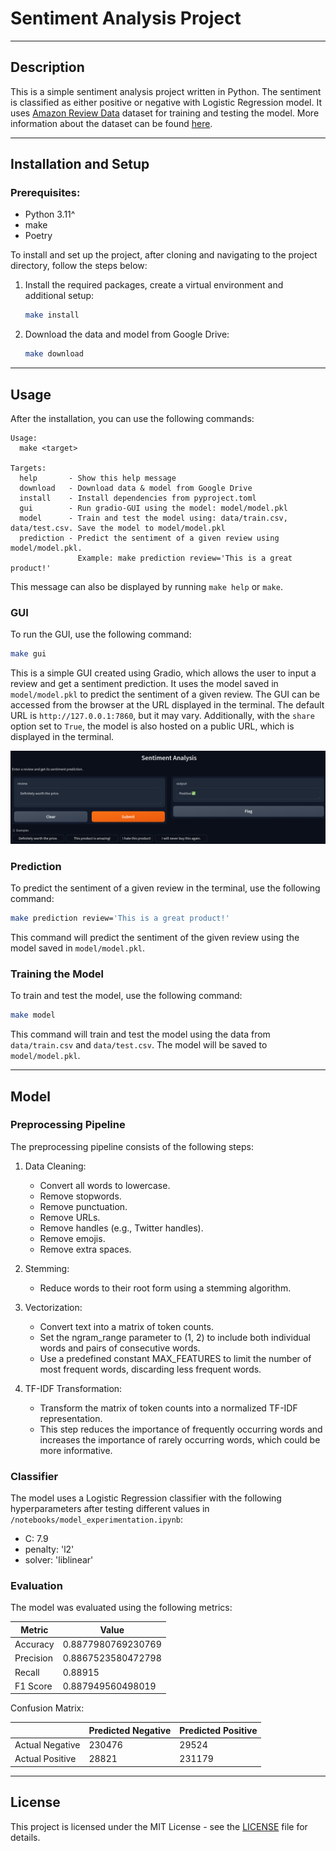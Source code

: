 # Sentiment Analysis Project

---

## Description

This is a simple sentiment analysis project written in Python. The sentiment is classified as either positive or
negative with Logistic Regression model.
It uses [Amazon Review Data](https://www.kaggle.com/datasets/bittlingmayer/amazonreviews) dataset for training and
testing the model.
More information about the dataset can be found [here](data/README.md).

---

## Installation and Setup

### Prerequisites:

- Python 3.11^
- make
- Poetry

To install and set up the project, after cloning and navigating to the project directory, follow the steps below:

1. Install the required packages, create a virtual environment and additional setup:
    ```bash
    make install
    ```

2. Download the data and model from Google Drive:
    ```bash
    make download
    ```

---

## Usage

After the installation, you can use the following commands:

```
Usage:
  make <target>

Targets:
  help       - Show this help message
  download   - Download data & model from Google Drive
  install    - Install dependencies from pyproject.toml
  gui        - Run gradio-GUI using the model: model/model.pkl
  model      - Train and test the model using: data/train.csv, data/test.csv. Save the model to model/model.pkl
  prediction - Predict the sentiment of a given review using model/model.pkl.
               Example: make prediction review='This is a great product!'

```

This message can also be displayed by running `make help` or `make`.

### GUI

To run the GUI, use the following command:

```bash
make gui
```

This is a simple GUI created using Gradio, which allows the user to input a review and get a sentiment prediction.
It uses the model saved in `model/model.pkl` to predict the sentiment of a given review. The GUI
can be accessed from
the browser at the URL displayed in the terminal. The default URL is `http://127.0.0.1:7860`, but it may vary.
Additionally, with the `share` option set to `True`, the model is also hosted on a public URL, which is displayed in
the terminal.

![GUI](assets/gradio.png)

### Prediction

To predict the sentiment of a given review in the terminal, use the following command:

```bash
make prediction review='This is a great product!'
```

This command will predict the sentiment of the given review using the model saved in `model/model.pkl`.

### Training the Model

To train and test the model, use the following command:

```bash
make model
```

This command will train and test the model using the data from `data/train.csv` and `data/test.csv`. The model will be
saved to `model/model.pkl`.

---

## Model

### Preprocessing Pipeline

The preprocessing pipeline consists of the following steps:

1. Data Cleaning:
   - Convert all words to lowercase.
   - Remove stopwords.
   - Remove punctuation.
   - Remove URLs.
   - Remove handles (e.g., Twitter handles).
   - Remove emojis.
   - Remove extra spaces.

2. Stemming:
   - Reduce words to their root form using a stemming algorithm.

3. Vectorization:
   - Convert text into a matrix of token counts.
   - Set the ngram_range parameter to (1, 2) to include both individual words and pairs of consecutive words.
   - Use a predefined constant MAX_FEATURES to limit the number of most frequent words, discarding less frequent words.

4. TF-IDF Transformation:
   - Transform the matrix of token counts into a normalized TF-IDF representation.
   - This step reduces the importance of frequently occurring words and increases the importance of rarely occurring
     words, which could be more informative.

### Classifier

The model uses a Logistic Regression classifier with the following hyperparameters after testing different values in
`/notebooks/model_experimentation.ipynb`:

- C: 7.9
- penalty: 'l2'
- solver: 'liblinear'

### Evaluation

The model was evaluated using the following metrics:

| Metric    | Value              |
|-----------|--------------------|
| Accuracy  | 0.8877980769230769 |
| Precision | 0.8867523580472798 |
| Recall    | 0.88915            |
| F1 Score  | 0.887949560498019  |

Confusion Matrix:

|                 | Predicted Negative | Predicted Positive |
|-----------------|--------------------|--------------------|
| Actual Negative | 230476             | 29524              |
| Actual Positive | 28821              | 231179             |

---

## License

This project is licensed under the MIT License - see the [LICENSE](LICENSE) file for details.
